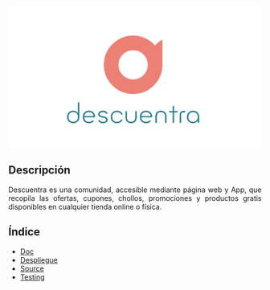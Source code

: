<div align="justify">

<div align='center'>

<img src="https://github.com/samugd17/proyecto-ets/blob/main/doc/img/true_descuentra.png" width="600px">

</div>

## Descripción
Descuentra es una comunidad, accesible mediante página web y App, que recopila las ofertas, cupones, chollos, promociones y productos gratis disponibles en cualquier tienda online o física.

## Índice

- [Doc](doc/README.md)
- [Despliegue](despliegue/README.md)
- [Source](source/README.md)
- [Testing](testing/README.md)

</div>
